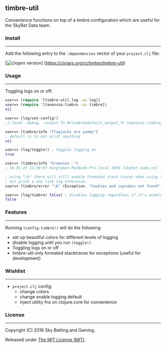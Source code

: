 timbre-util
-------
Convenience functions on top of a timbre configuration which are useful for the SkyBet Data team.

### Install
-------
Add the following entry to the `:dependencies` vector of your `project.clj` file:

[![clojars version](https://clojars.org/ccfontes/timbre-util/latest-version.svg?raw=true)]
(https://clojars.org/ccfontes/timbre-util)

### Usage
-------
Toggling logs on or off:
```clj
user=> (require '[timbre-util.log :as log])
user=> (require '[taoensso.timbre :as timbre])
nil

user=> (log/set-config!)
;{:level :debug, :output-fn #<timbre$default_output_fn taoensso.timbre$default_output_fn@17870ed0>, :appenders {:color-appender {:enabled? false, :async? false, :min-level nil, :rate-limit nil, :output-fn :inherit, :fn #<log$fn__2628$fn__2630 timbre_util.log$fn__2628$fn__2630@58235e48>}}}

user=> (timbre/info "flapjacks are yummy")
; default is to not print anything
nil

user=> (log/toggle!) ; toggles logging on
true

user=> (timbre/info "brownies ♡")
; 16-01-25 11:58:07 hungryman-MacBook-Pro.local INFO [skybet.some.ns] - brownies ♡

; using "\b" there will still enable formated stack traces when using timbre-util,
; but print a one line log otherwise.
user=> (timbre/error "\b" (Exception. "Cookies and cupcakes not found"))

user=> (log/timbre! false) ; disables logging regardless if it's enabled or not
false
```

### Features
-------
Running `(config-timbre!)` will do the following:
  - set up beautiful colors for different levels of logging
  - disable logging until you run `(toggle!)`
  - Toggling logs on or off
  - timbre-util only formated stacktraces for exceptions (useful for development)


### Wishlist
-------
  - `project.clj` config:
    - change colors
    - change enable logging default
    - inject utility fns on clojure.core for convenience

### License
-------
Copyright (C) 2016 Sky Betting and Gaming.

Released under [The MIT License (MIT)](http://opensource.org/licenses/MIT).
